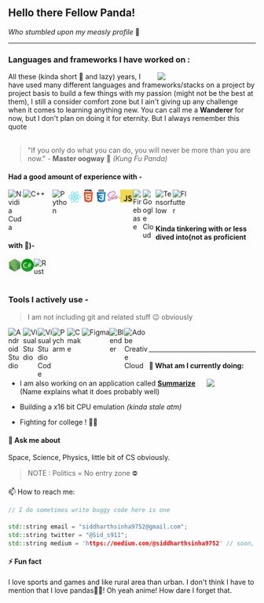 ## Hello there Fellow Panda! 
*Who stumbled upon my measly profile* 👋 
<br/>

______________________________________________________________________________________

### Languages and frameworks I have worked on :
<div>
  <img width=200 align="right" src="https://user-images.githubusercontent.com/27860105/134004335-9c5b3b3b-4c8c-40c6-ae16-4c192ebb48a1.gif"/>
All these (kinda short 🐼 and lazy) years, I have used many different languages and frameworks/stacks on a project by project basis to build a few things with my passion (might not be the best at them), I still a consider comfort zone but I ain't giving up any challenge when it comes to learning anything new. You can call me a <strong>Wanderer</strong> for now, but I don't plan on doing it for eternity. But I always remember this quote
</div>
<br/>

> "If you only do what you can do, you will never be more than you are now." - **Master oogway** 🐢 *(Kung Fu Panda)*

#### Had a good amount of experience with - 
[<img align="left" alt="Nvidia Cuda" width="30px" src="https://migocpp.files.wordpress.com/2018/03/badge-nvidia-cuda-cpp.png" />][Cuda]
[<img align="left" alt="C++" width="60px" src="https://0ebdc219a6018a0b4949-5cd5d2f3f64eaf0eb4e05aee819f5378.ssl.cf5.rackcdn.com/cpp.png" />][cplusplus]
[<img align="left" alt="Python" width="30px" src="https://logos-download.com/wp-content/uploads/2016/10/Python_logo_icon.png" />][python]
[<img align="left" alt="React.js" width="30px" src="https://raw.githubusercontent.com/github/explore/80688e429a7d4ef2fca1e82350fe8e3517d3494d/topics/react/react.png" />][react]
[<img align="left" alt="HTML5" width="26px" src="https://raw.githubusercontent.com/github/explore/80688e429a7d4ef2fca1e82350fe8e3517d3494d/topics/html/html.png" />][html5]
[<img align="left" alt="CSS3" width="26px" src="https://raw.githubusercontent.com/github/explore/80688e429a7d4ef2fca1e82350fe8e3517d3494d/topics/css/css.png" />][css]
[<img align="left" alt="Sass" width="26px" src="https://raw.githubusercontent.com/github/explore/80688e429a7d4ef2fca1e82350fe8e3517d3494d/topics/sass/sass.png" />][scss]
[<img align="left" alt="JavaScript" height="26px" src="https://raw.githubusercontent.com/github/explore/80688e429a7d4ef2fca1e82350fe8e3517d3494d/topics/javascript/javascript.png" />][js]
[<img align="left" alt="Firebase" width="20px" src="https://cdn.freebiesupply.com/logos/large/2x/firebase-1-logo-png-transparent.png" />][firebase]
[<img align="left" alt="Google Cloud" width="26px" src="https://clipartart.com/images/google-cloud-logo-clipart.png" />][gcloud]

[<img align="left" alt="Tensorflow" width="35px" src="https://upload.wikimedia.org/wikipedia/commons/1/11/TensorFlowLogo.svg" />][tensorflow]
[<img align="left" alt="Flutter" width="30px" src="https://cdn-images-1.medium.com/max/1200/1*5-aoK8IBmXve5whBQM90GA.png" />][flutter]
<br/>
<br/>
<br/>

#### Kinda tinkering with or less dived into(not as proficient with 🌱)-

[<img align="left" alt="Node.js" width="26px" src="https://raw.githubusercontent.com/github/explore/80688e429a7d4ef2fca1e82350fe8e3517d3494d/topics/nodejs/nodejs.png" />][node.js]
[<img align="left" alt="c sharp" width = "26px" src="https://raw.githubusercontent.com/github/explore/80688e429a7d4ef2fca1e82350fe8e3517d3494d/topics/csharp/csharp.png"/>][csharp]
[<img align="left" alt="Rust" width="26px" src="https://raw.githubusercontent.com/rust-lang/rust-artwork/master/logo/rust-logo-128x128.png" />][rust]

<br/>
<br/>
<br/>

### Tools I actively use - 
> I am not including git and related stuff 😉 obviously

[<img align="left" alt="Android Studio" width="30px" src="https://developer.android.com/studio/images/studio-icon-preview.svg" />][androidstudio]
[<img align="left" alt="Visual Studio" width="30px" src="https://visualstudio.microsoft.com/wp-content/uploads/2019/06/BrandVisualStudioWin2019-3.svg" />][androidstudio]
[<img align="left" alt="Visual Studio Code" width="30px" src="https://upload.wikimedia.org/wikipedia/commons/9/9a/Visual_Studio_Code_1.35_icon.svg" />][vscode]
[<img align="left" alt="Pycharm" width="30px" src="https://dl2.macupdate.com/images/icons256/53507.png?d=1528111692" />][pycharm]
[<img align="left" alt="Cmake" width="30px" src="https://upload.wikimedia.org/wikipedia/commons/1/13/Cmake.svg"/>][cmake]

[<img align="left" alt="Figma" height="30px" src="https://upload.wikimedia.org/wikipedia/commons/thumb/3/33/Figma-logo.svg/1200px-Figma-logo.svg.png" />][figma]
[<img align="left" alt="Blender" width="30px" src="https://upload.wikimedia.org/wikipedia/commons/thumb/0/0c/Blender_logo_no_text.svg/939px-Blender_logo_no_text.svg.png" />][blender]
[<img align="left" alt="Adobe Creative Cloud" width="50px" src="https://www.adobe.com/content/dam/acom/en/products/creativecloud/business/enterprise/2018/solution/cce.overview.%20logo.buying-programs-cc.400x295.png" />][adobe]

<br/>
<br/>

___________________________________________________________________________________


#### 🤔 What am I currently doing:

- <div> 
  <img align="right" width=100 src ="https://user-images.githubusercontent.com/27860105/134005079-dfe6a614-49a7-4b32-9169-f3e187428416.png"/>
  I am also working on an application called <a href="https://summarize.dev/"><strong>Summarize</strong></a> (Name explains what it does probably well) 
  </div>
 
- Building a x16 bit CPU emulation *(kinda stale atm)*
- Fighting for college ! 👊🏻

#### 💬 Ask me about
 Space, Science, Physics, little bit of CS obviously. 
 > NOTE : Politics = No entry zone ⛔

📫 How to reach me:
```cpp
// I do sometimes write buggy code here is one

std::string email = "siddharthsinha9752@gmail.com";
std::string twitter = "@Sid_s911";
std::string medium = 'https://medium.com/@siddharthsinha9752' // soon, one day I will beat William Shakespeare at blogging

```

#### ⚡ Fun fact
I love sports and games and like rural area than urban. I don't think I have to mention that I love pandas💙💖!
Oh yeah anime! How dare I forget that. 

[Cuda]: https://docs.nvidia.com/cuda/
[cplusplus]: https://docs.microsoft.com/en-us/cpp/?view=msvc-160
[python]: https://www.python.org/
[react]: https://reactjs.org/
[html5]: https://html.com/html5/
[css]: https://developer.mozilla.org/en-US/docs/Web/CSS
[scss]: https://sass-lang.com/
[js]: https://developer.mozilla.org/en-US/docs/Web/javascript
[firebase]: https://firebase.google.com/
[gcloud]: https://cloud.google.com/


[flutter]: https://flutter.dev/
[tensorflow]: https://www.tensorflow.org/
[rust]: https://www.rust-lang.org/
[node.js]: https://nodejs.org/en/
[csharp]: https://docs.microsoft.com/en-us/dotnet/csharp/

[pycharm]: https://www.jetbrains.com/pycharm/
[cmake]: https://cmake.org/
[adobe]: https://www.adobe.com/in/creativecloud.html?promoid=NGWGRLB2&mv=other
[vscode]: https://code.visualstudio.com/
[androidstudio]: https://developer.android.com/studio/install
[blender]: https://blender.org
[figma]: https://www.figma.com/

